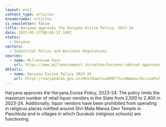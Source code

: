 ```yaml
---
layout: post
content_type: articles
breadcrumbs: articles
is_newsletter: false
title: Haryana approves the Haryana Excise Policy, 2023-24
date: 2023-05-17T06:45:37.149Z
states:
  - Haryana
sectors:
  - Industrial Policy and Business Regulations
sources:
  - name: Millennium Post
    url: https://www.millenniumpost.in/nation/haryana-cabinet-approves-new-excise-policy-518043
details:
  - name: Haryana Excise Policy 2023-24
    url: https://haryanatax.gov.in/HEX/DownloadPDF?formName=/ExcisePolicy2023_24/Excise_Policy_2023_24_001.pdf%27
---
```

Haryana approves the Haryana Excise Policy, 2023-24. The policy limits the maximum number of retail liquor vendors in the State from 2,500 to 2,400 in 2023-24. Additionally, liquor vendors have been prohibited from operating in religious places notified around Shri Mata Mansa Devi Temple in Panchkula and in villages in which Gurukuls (religious schools) are functioning.
